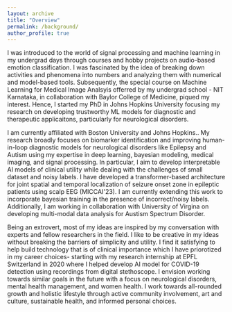 ```yaml
---
layout: archive
title: "Overview"
permalink: /background/
author_profile: true
---
```


I was introduced to the world of signal processing and machine learning in my undergrad days through courses and hobby projects on audio-based emotion classification. I was fascinated by the idea of breaking down activities and phenomena into numbers and analyzing them with numerical and model-based tools. Subsequently, the special course on Machine Learning for Medical Image Analsyis offerred by my undergrad school - NIT Karnataka, in collaboration with Baylor College of Medicine, piqued my interest. Hence, I started my PhD in Johns Hopkins University focusing my research on developing trustworthy ML models for diagnostic and therapeutic applicaitons, particularly for neurological disorders. 


 I am currently affiliated with Boston University and Johns Hopkins.. My research broadly focuses on biomarker identification and improving human-in-loop diagnostic models for neurological disorders like Epilepsy and Autism using my expertise in deep learning, bayesian modeling, medical imaging, and signal processing. In particular, I aim to develop interpretable AI models of clinical utility while dealing with the challenges of small dataset and noisy labels. I have developed a transformer-based architecture for joint spatial and temporal localization of seizure onset zone in epileptic patients using scalp EEG (MICCAI'23). I am currently extending this work to incorporate bayesian training in the presence of incorrect/noisy labels. Additionally, I am working in collaboration with University of Virgina on developing multi-modal data analysis for Austism Spectrum Disorder. 

Being an extrovert, most of my ideas are inspired by my conversation with experts and fellow researchers in the field. I like to be creative in my ideas without breaking the barriers of simplicity and utility. I find it satisfying to help build technology that is of clinical importance which I have priorotized in my career choices- starting with my research internship at EPFL Switzerland in 2020 where I helped develop AI model for COVID-19 detection using recordings from digital stethoscope. I envision working towards similar goals in the future with a focus on neurological disorders, mental health management, and women health. I work towards all-rounded growth and holistic lifestyle through active community involvement, art and culture, sustainable health, and informed personal choices.
 
